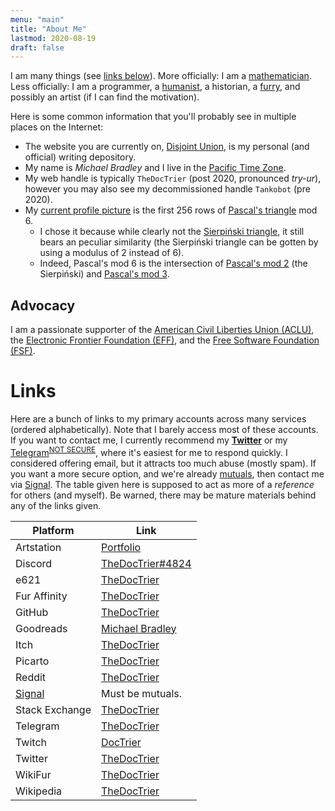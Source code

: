 ```yaml
---
menu: "main"
title: "About Me"
lastmod: 2020-08-19
draft: false
---
```


I am many things (see [links below](#links)).
More officially: I am a [mathematician](https://en.wikipedia.org/wiki/Mathematics).
Less officially: I am a programmer, a [humanist](https://en.wikipedia.org/wiki/Humanism), a historian, a [furry](https://en.wikifur.com/wiki/Furry), and possibly an artist (if I can find the motivation).

Here is some common information that you'll probably see in multiple places on the Internet:

* The website you are currently on, [Disjoint Union](https://disjointunion.link), is my personal (and official) writing depository.
* My name is *Michael Bradley* and I live in the [Pacific Time Zone](https://en.wikipedia.org/wiki/Pacific_Time_Zone).
* My web handle is typically `TheDocTrier` (post 2020, pronounced *try-ur*), however you may also see my decommissioned handle `Tankobot` (pre 2020).
* My [current profile picture](/pfp.png) is the first 256 rows of [Pascal's triangle](https://en.wikipedia.org/wiki/Pascal%27s_triangle) mod 6.
  * I chose it because while clearly not the [Sierpiński triangle](https://en.wikipedia.org/wiki/Sierpiński_triangle), it still bears an peculiar similarity (the Sierpiński triangle can be gotten by using a modulus of 2 instead of 6).
  * Indeed, Pascal's mod 6 is the intersection of [Pascal's mod 2](/images/pascal/mod2.png) (the Sierpiński) and [Pascal's mod 3](/images/pascal/mod3.png).

## Advocacy

I am a passionate supporter of the [American Civil Liberties Union (ACLU)](https://www.aclu.org), the [Electronic Frontier Foundation (EFF)](https://www.eff.org), and the [Free Software Foundation (FSF)](https://www.fsf.org).

# Links

Here are a bunch of links to my primary accounts across many services (ordered alphabetically).
Note that I barely access most of these accounts.
If you want to contact me, I currently recommend my [**Twitter**][twitter] or my [Telegram][telegram]<sup>[NOT SECURE](https://security.stackexchange.com/a/49802/240649)</sup>, where it's easiest for me to respond quickly.
I considered offering email, but it attracts too much abuse (mostly spam).
If you want a more secure option, and we're already [mutuals][mutual], then contact me via [Signal][signal].
The table given here is supposed to act as more of a *reference* for others (and myself).
Be warned, there may be mature materials behind any of the links given.

| Platform         | Link                          |
| ---------------- | ----------------------------- |
| Artstation       | [Portfolio][artstation]       |
| Discord          | [TheDocTrier#4824][discord]   |
| e621             | [TheDocTrier][e621]           |
| Fur Affinity     | [TheDocTrier][fur-affinity]   |
| GitHub           | [TheDocTrier][github]         |
| Goodreads        | [Michael Bradley][goodreads]  |
| Itch             | [TheDocTrier][itch]           |
| Picarto          | [TheDocTrier][picarto]        |
| Reddit           | [TheDocTrier][reddit]         |
| [Signal][signal] | Must be mutuals.              |
| Stack Exchange   | [TheDocTrier][stack-exchange] |
| Telegram         | [TheDocTrier][telegram]       |
| Twitch           | [DocTrier][twitch]            |
| Twitter          | [TheDocTrier][twitter]        |
| WikiFur          | [TheDocTrier][wikifur]        |
| Wikipedia        | [TheDocTrier][wikipedia]      |

[artstation]: https://www.artstation.com/thedoctrier
[discord]: https://discord.com
[e621]: https://e621.net/users/678526
[fur-affinity]: https://www.furaffinity.net/user/thedoctrier/
[github]: https://github.com/TheDocTrier
[goodreads]: https://www.goodreads.com/user/show/117546295-michael-bradley
[itch]: https://thedoctrier.itch.io/
[picarto]: https://picarto.tv/TheDocTrier
[reddit]: https://www.reddit.com/user/TheDocTrier
[signal]: https://signal.org
[stack-exchange]: https://stackexchange.com/users/19080546/thedoctrier
[telegram]: https://t.me/TheDocTrier
[twitch]: https://www.twitch.tv/doctrier
[twitter]: https://twitter.com/TheDocTrier
[wikifur]: https://en.wikifur.com/wiki/User:TheDocTrier
[wikipedia]: https://en.wikipedia.org/wiki/User:TheDocTrier

[mutual]: https://web.archive.org/web/20200819071744/https://www.urbandictionary.com/define.php?term=Mutual
